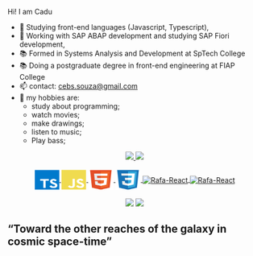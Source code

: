 Hi! I am Cadu 

- 📕 Studying front-end languages (Javascript, Typescript), 
- 📕 Working with SAP ABAP development and studying SAP Fiori development,
- 📚 Formed in Systems Analysis and Development at SpTech College
- 📚 Doing a postgraduate degree in front-end engineering at FIAP College
- 📫 contact: cebs.souza@gmail.com
- 👾 my hobbies are:
     - study about programming;
     - watch movies;
     - make drawings;
     - listen to music;
     - Play bass;

 <div align="center">
  <a href="https://github.com/cadusouza47">
  <img height="180em" src="https://github-readme-stats.vercel.app/api?username=cadusouza47&show_icons=true&theme=radical&include_all_commits=true&count_private=true"/>
  <img height="180em" src="https://github-readme-stats.vercel.app/api/top-langs/?username=cadusouza47&layout=compact&langs_count=7&theme=radical"/>
</div>
<div style="display: inline_block" align="center"><br>
  <img align="center" alt="Sap" height="40" width="50" src="https://github.com/devicons/devicon/blob/master/icons/typescript/typescript-plain.svg">  
  <img align="center" alt="Rafa-Js" height="40" width="50" src="https://raw.githubusercontent.com/devicons/devicon/master/icons/javascript/javascript-plain.svg">
  <img align="center" alt="Rafa-HTML" height="40" width="50" src="https://raw.githubusercontent.com/devicons/devicon/master/icons/html5/html5-original.svg">
  <img align="center" alt="Rafa-CSS" height="40" width="50" src="https://raw.githubusercontent.com/devicons/devicon/master/icons/css3/css3-original.svg">
  <img align="center" alt="Rafa-React" height="40" width="50" src="https://cdn.jsdelivr.net/gh/devicons/devicon/icons/react/react-original.svg">
  <img align="center" alt="Rafa-React" height="40" width="50" src="https://vetores.org/d/sap.svg">
<!--   <img align="center" alt="Rafa-Figma" height="40" width="50" src="https://cdn.jsdelivr.net/gh/devicons/devicon/icons/figma/figma-original.svg"> -->
<!--   <img align="center" alt="Rafa-Android" height="40" width="50" src="https://cdn.jsdelivr.net/gh/devicons/devicon/icons/androidstudio/androidstudio-original.svg" /> -->
</div>
<br>
     
<div align="center">
  <a href = "mailto:cebs.souza@gmail.com"><img src="https://img.shields.io/badge/-Gmail-%23333?style=for-the-badge&logo=gmail&logoColor=white" target="_blank"></a>
  <a href="https://www.linkedin.com/in/carlos-eduardo-batista-de-souza-a86b8a1a6/" target="_blank"><img src="https://img.shields.io/badge/-LinkedIn-%230077B5?style=for-the-badge&logo=linkedin&logoColor=white" target="_blank"></a>
</div>
     
## **“Toward the other reaches of the galaxy in cosmic space-time”**
     
